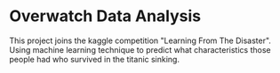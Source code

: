 # Overwatch Data Analysis
This project joins the kaggle competition "Learning From The Disaster". Using machine learning technique to predict what characteristics those people had who survived in the titanic sinking.
